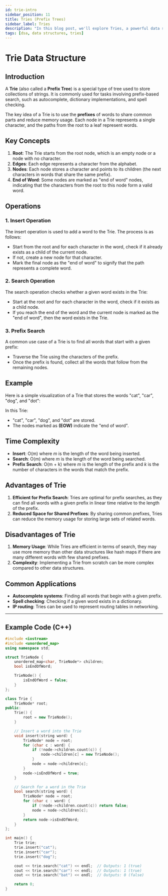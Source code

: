 ```yaml
---
id: trie-intro
sidebar_position: 11
title: Tries (Prefix Trees)
sidebar_label: Tries
description: "In this blog post, we'll explore Tries, a powerful data structure for string-based operations like prefix searches and autocomplete."
tags: [dsa, data structures, tries]
---
```


# Trie Data Structure

## Introduction

A **Trie** (also called a **Prefix Tree**) is a special type of tree used to store collections of strings. It is commonly used for tasks involving prefix-based search, such as autocomplete, dictionary implementations, and spell checking.

The key idea of a Trie is to use the **prefixes** of words to share common parts and reduce memory usage. Each node in a Trie represents a single character, and the paths from the root to a leaf represent words.

## Key Concepts

1. **Root**: The Trie starts from the root node, which is an empty node or a node with no character.
2. **Edges**: Each edge represents a character from the alphabet.
3. **Nodes**: Each node stores a character and points to its children (the next characters in words that share the same prefix).
4. **End of Word**: Some nodes are marked as "end of word" nodes, indicating that the characters from the root to this node form a valid word.

## Operations

### 1. **Insert Operation**

The insert operation is used to add a word to the Trie. The process is as follows:
- Start from the root and for each character in the word, check if it already exists as a child of the current node.
- If not, create a new node for that character.
- Mark the final node as the "end of word" to signify that the path represents a complete word.

### 2. **Search Operation**

The search operation checks whether a given word exists in the Trie:
- Start at the root and for each character in the word, check if it exists as a child node.
- If you reach the end of the word and the current node is marked as the "end of word", then the word exists in the Trie.

### 3. **Prefix Search**

A common use case of a Trie is to find all words that start with a given prefix:
- Traverse the Trie using the characters of the prefix.
- Once the prefix is found, collect all the words that follow from the remaining nodes.

## Example

Here is a simple visualization of a Trie that stores the words "cat", "car", "dog", and "dot":



In this Trie:
- "cat", "car", "dog", and "dot" are stored.
- The nodes marked as **(EOW)** indicate the "end of word".

## Time Complexity

- **Insert**: O(m) where *m* is the length of the word being inserted.
- **Search**: O(m) where *m* is the length of the word being searched.
- **Prefix Search**: O(m + k) where *m* is the length of the prefix and *k* is the number of characters in the words that match the prefix.

## Advantages of Trie

1. **Efficient for Prefix Search**: Tries are optimal for prefix searches, as they can find all words with a given prefix in linear time relative to the length of the prefix.
2. **Reduced Space for Shared Prefixes**: By sharing common prefixes, Tries can reduce the memory usage for storing large sets of related words.

## Disadvantages of Trie

1. **Memory Usage**: While Tries are efficient in terms of search, they may use more memory than other data structures like hash maps if there are many different words with few shared prefixes.
2. **Complexity**: Implementing a Trie from scratch can be more complex compared to other data structures.

## Common Applications

- **Autocomplete systems**: Finding all words that begin with a given prefix.
- **Spell checking**: Checking if a given word exists in a dictionary.
- **IP routing**: Tries can be used to represent routing tables in networking.

---

## Example Code (C++)

```cpp
#include <iostream>
#include <unordered_map>
using namespace std;

struct TrieNode {
    unordered_map<char, TrieNode*> children;
    bool isEndOfWord;

    TrieNode() {
        isEndOfWord = false;
    }
};

class Trie {
    TrieNode* root;
public:
    Trie() {
        root = new TrieNode();
    }

    // Insert a word into the Trie
    void insert(string word) {
        TrieNode* node = root;
        for (char c : word) {
            if (!node->children.count(c)) {
                node->children[c] = new TrieNode();
            }
            node = node->children[c];
        }
        node->isEndOfWord = true;
    }

    // Search for a word in the Trie
    bool search(string word) {
        TrieNode* node = root;
        for (char c : word) {
            if (!node->children.count(c)) return false;
            node = node->children[c];
        }
        return node->isEndOfWord;
    }
};

int main() {
    Trie trie;
    trie.insert("cat");
    trie.insert("car");
    trie.insert("dog");

    cout << trie.search("cat") << endl;  // Outputs: 1 (true)
    cout << trie.search("car") << endl;  // Outputs: 1 (true)
    cout << trie.search("bat") << endl;  // Outputs: 0 (false)

    return 0;
}
```